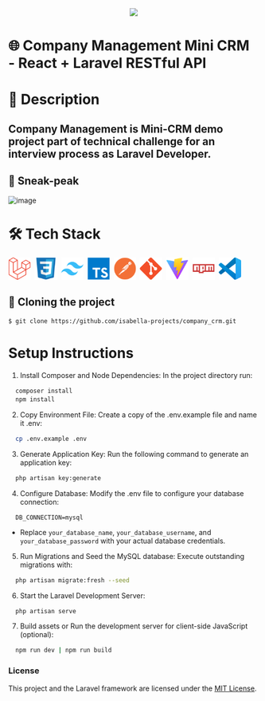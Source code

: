 <div align="center">
    <img src="https://i.imgur.com/YlGrpaq.png" width="800px" height="auto">
</div>

# 🌐 Company Management Mini CRM - React + Laravel RESTful API

# 📝 Description

## Company Management is Mini-CRM demo project part of technical challenge for an interview process as Laravel Developer.

## 👀 Sneak-peak

![image](https://github.com/user-attachments/assets/5e89e752-c6ba-4af0-bfa3-eef92cbe377d)

# 🛠 Tech Stack

<div>
    <img src="https://github.com/devicons/devicon/blob/master/icons/laravel/laravel-original.svg" title="Laravel" alt="Laravel" width="45" height="45"/>&nbsp;
    <img src="https://github.com/devicons/devicon/blob/master/icons/css3/css3-original.svg"  title="CSS3" alt="CSS3" width="45" height="45"/>&nbsp;
    <img src="https://github.com/devicons/devicon/blob/master/icons/tailwindcss/tailwindcss-original.svg" title="TailwindCSS" alt="TailwindCSS" width="45" height="45"/>&nbsp;
    <img src="https://github.com/devicons/devicon/blob/master/icons/typescript/typescript-original.svg"  title="TypeScript" alt="TypeScript" width="45" height="45"/>&nbsp;
    <img src="https://github.com/devicons/devicon/blob/master/icons/postman/postman-original.svg" title="Postman" alt="Postman" width="45" height="45"/>&nbsp;
    <img src="https://github.com/devicons/devicon/blob/master/icons/git/git-original.svg" title="Git" alt="Git" width="45" height="45"/>&nbsp;
    <img src="https://github.com/devicons/devicon/blob/master/icons/vitejs/vitejs-original.svg" title="ViteJS" alt="ViteJS" width="45" height="45"/>&nbsp;
    <img src="https://github.com/devicons/devicon/blob/master/icons/npm/npm-original-wordmark.svg" title="npm" alt="npm" width="45" height="45"/>&nbsp;
    <img src="https://github.com/devicons/devicon/blob/master/icons/vscode/vscode-original.svg" title="VSCode" alt="VSCode"       width="45" height="45"/>
</div>

## 📌 Cloning the project

```bash
$ git clone https://github.com/isabella-projects/company_crm.git
```

# Setup Instructions

1. Install Composer and Node Dependencies: In the project directory run:

```bash
  composer install
  npm install
```

2. Copy Environment File: Create a copy of the .env.example file and name it .env:

```bash
  cp .env.example .env
```

3. Generate Application Key: Run the following command to generate an application key:

```bash
  php artisan key:generate
```

4. Configure Database: Modify the .env file to configure your database connection:

```mysql
  DB_CONNECTION=mysql
```

-   Replace `your_database_name`, `your_database_username`, and `your_database_password` with your actual database credentials.

5. Run Migrations and Seed the MySQL database: Execute outstanding migrations with:

```bash
  php artisan migrate:fresh --seed
```

6. Start the Laravel Development Server:

```bash
  php artisan serve
```

7. Build assets or Run the development server for client-side JavaScript (optional):

```bash
  npm run dev | npm run build
```

### License

This project and the Laravel framework are licensed under the [MIT License](https://opensource.org/licenses/MIT).
